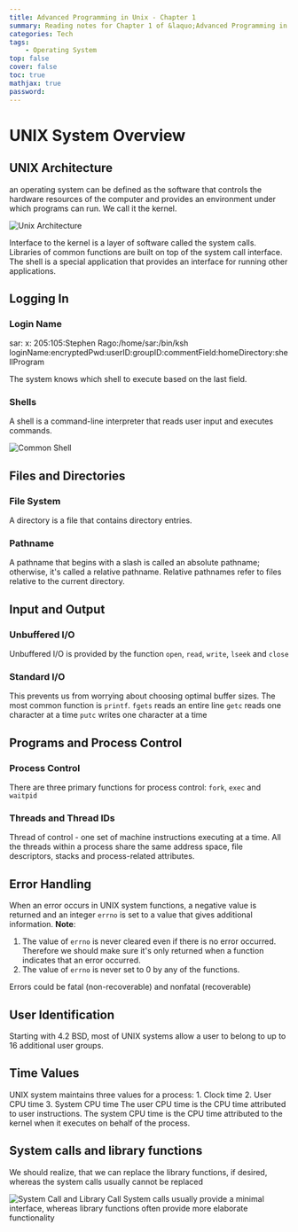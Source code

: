 ```yaml
---
title: Advanced Programming in Unix - Chapter 1
summary: Reading notes for Chapter 1 of &laquo;Advanced Programming in Unix&raquo;
categories: Tech
tags:
    - Operating System
top: false
cover: false
toc: true
mathjax: true
password:
---
```


# UNIX System Overview



## UNIX Architecture
an operating system can be defined as the software that controls the hardware resources of the computer and provides an environment under which programs can run. We call it the kernel.
<!--more-->

![Unix Architecture](unix_architecture.png)

Interface to the kernel is a layer of software called the system calls.
Libraries of common functions are built on top of the system call interface.
The shell is a special application that provides an interface for running other applications.



## Logging In
### Login Name
sar: x: 205:105:Stephen Rago:/home/sar:/bin/ksh
loginName:encryptedPwd:userID:groupID:commentField:homeDirectory:shellProgram

The system knows which shell to execute based on the last field.
### Shells
A shell is a command-line interpreter that reads user input and executes commands.

![Common Shell](common_shell.png)

## Files and Directories
### File System
A directory is a file that contains directory entries. 
### Pathname
A pathname that begins with a slash is called an absolute pathname; otherwise, it's called a relative pathname. Relative pathnames refer to files relative to the current directory.


## Input and Output
### Unbuffered I/O
Unbuffered I/O is provided by the function `open`, `read`, `write`, `lseek` and `close`	
### Standard I/O
This prevents us from worrying about choosing optimal buffer sizes. 
The most common function is `printf`.
`fgets` reads an entire line
`getc` reads one character at a time
`putc` writes one character at a time

## Programs and Process Control

### Process Control
There are three primary functions for process control: `fork`, `exec` and `waitpid`
### Threads and Thread IDs
Thread of control - one set of machine instructions executing at a time.
All the threads within a process share the same address space, file descriptors, stacks and process-related attributes.


## Error Handling

When an error occurs in UNIX system functions, a negative value is returned and an integer `errno` is set to a value that gives additional information.
**Note**: 
1. The value of `errno` is never cleared even if there is no error occurred. Therefore we should make sure it's only returned when a function indicates that an error occurred. 
2. The value of `errno` is never set to 0 by any of the functions.

Errors could be fatal (non-recoverable) and nonfatal (recoverable)

## User Identification

Starting with 4.2 BSD, most of UNIX systems allow a user to belong to up to 16 additional user groups.

## Time Values

UNIX system maintains three values for a process: 
	1. Clock time
	2. User CPU time
	3. System CPU time
The user CPU time is the CPU time attributed to user instructions. The system CPU time is the CPU time attributed to the kernel when it executes on behalf of the process.

## System calls and library functions
We should realize, that we can replace the library functions, if desired, whereas the system calls usually cannot be replaced

![System Call and Library Call](systemCallAndLibraryCall.png)
System calls usually provide a minimal interface, whereas library functions often provide more elaborate functionality




